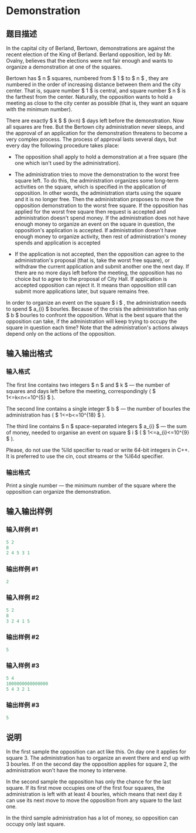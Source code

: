 # Demonstration

## 题目描述

In the capital city of Berland, Bertown, demonstrations are against the recent election of the King of Berland. Berland opposition, led by Mr. Ovalny, believes that the elections were not fair enough and wants to organize a demonstration at one of the squares.

Bertown has $ n $ squares, numbered from $ 1 $ to $ n $ , they are numbered in the order of increasing distance between them and the city center. That is, square number $ 1 $ is central, and square number $ n $ is the farthest from the center. Naturally, the opposition wants to hold a meeting as close to the city center as possible (that is, they want an square with the minimum number).

There are exactly $ k $ $ (k&lt;n) $ days left before the demonstration. Now all squares are free. But the Bertown city administration never sleeps, and the approval of an application for the demonstration threatens to become a very complex process. The process of approval lasts several days, but every day the following procedure takes place:

- The opposition shall apply to hold a demonstration at a free square (the one which isn't used by the administration).

- The administration tries to move the demonstration to the worst free square left. To do this, the administration organizes some long-term activities on the square, which is specified in the application of opposition. In other words, the administration starts using the square and it is no longer free. Then the administration proposes to move the opposition demonstration to the worst free square. If the opposition has applied for the worst free square then request is accepted and administration doesn't spend money. If the administration does not have enough money to organize an event on the square in question, the opposition's application is accepted. If administration doesn't have enough money to organize activity, then rest of administration's money spends and application is accepted

- If the application is not accepted, then the opposition can agree to the administration's proposal (that is, take the worst free square), or withdraw the current application and submit another one the next day. If there are no more days left before the meeting, the opposition has no choice but to agree to the proposal of City Hall. If application is accepted opposition can reject it. It means than opposition still can submit more applications later, but square remains free.

In order to organize an event on the square $ i $ , the administration needs to spend $ a_{i} $ bourles. Because of the crisis the administration has only $ b $ bourles to confront the opposition. What is the best square that the opposition can take, if the administration will keep trying to occupy the square in question each time? Note that the administration's actions always depend only on the actions of the opposition.

## 输入输出格式

### 输入格式

The first line contains two integers $ n $ and $ k $ — the number of squares and days left before the meeting, correspondingly ( $ 1<=k&lt;n<=10^{5} $ ).

The second line contains a single integer $ b $ — the number of bourles the administration has ( $ 1<=b<=10^{18} $ ).

The third line contains $ n $ space-separated integers $ a_{i} $ — the sum of money, needed to organise an event on square $ i $ ( $ 1<=a_{i}<=10^{9} $ ).

Please, do not use the %lld specifier to read or write 64-bit integers in С++. It is preferred to use the cin, cout streams or the %I64d specifier.

### 输出格式

Print a single number — the minimum number of the square where the opposition can organize the demonstration.

## 输入输出样例

### 输入样例 #1

```cpp
5 2
8
2 4 5 3 1

```
### 输出样例 #1

```cpp
2

```
### 输入样例 #2

```cpp
5 2
8
3 2 4 1 5

```
### 输出样例 #2

```cpp
5

```
### 输入样例 #3

```cpp
5 4
1000000000000000
5 4 3 2 1

```
### 输出样例 #3

```cpp
5

```
## 说明

In the first sample the opposition can act like this. On day one it applies for square 3. The administration has to organize an event there and end up with 3 bourles. If on the second day the opposition applies for square 2, the administration won't have the money to intervene.

In the second sample the opposition has only the chance for the last square. If its first move occupies one of the first four squares, the administration is left with at least 4 bourles, which means that next day it can use its next move to move the opposition from any square to the last one.

In the third sample administration has a lot of money, so opposition can occupy only last square.

